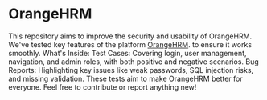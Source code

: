 # OrangeHRM
This repository aims to improve the security and usability of OrangeHRM. We've tested key features of the platform [OrangeHRM](https://opensource-demo.orangehrmlive.com). to ensure it works smoothly.
What's Inside:
Test Cases: Covering login, user management, navigation, and admin roles, with both positive and negative scenarios.
Bug Reports: Highlighting key issues like weak passwords, SQL injection risks, and missing validation.
These tests aim to make OrangeHRM better for everyone. Feel free to contribute or report anything new!
